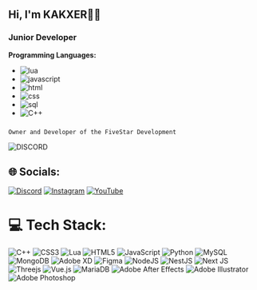 ## Hi, I'm KAKXER🧑‍💻

### Junior Developer

**Programming Languages:**
- ![lua](https://cdn.discordapp.com/attachments/681822863967256633/1061231136245821511/68747470733a2f2f696d672e736869656c64732e696f2f62616467652f2d4c75612d3030303f266c6f676f3d6c7561266c6f676f436f6c6f723d324332443732.svg)
- ![javascript](https://cdn.discordapp.com/attachments/681822863967256633/1061230435981598790/68747470733a2f2f696d672e736869656c64732e696f2f62616467652f2d4a6176615363726970742d3030303f266c6f676f3d4a617661536372697074266c6f676f436f6c6f723d646463353038.svg)
- ![html](https://camo.githubusercontent.com/f67bf0de720ce47644324c47ecc165c86d400e8f92f3c845196d71af28e31769/68747470733a2f2f696d672e736869656c64732e696f2f62616467652f2d48544d4c2d3030303f266c6f676f3d68746d6c35)
- ![css](https://cdn.discordapp.com/attachments/681822863967256633/1061230434488422421/68747470733a2f2f696d672e736869656c64732e696f2f62616467652f2d4353532d3030303f266c6f676f3d63737333266c6f676f436f6c6f723d303037414343.svg)
- ![sql](https://cdn.discordapp.com/attachments/681822863967256633/1061230435230814218/68747470733a2f2f696d672e736869656c64732e696f2f62616467652f2d53514c2d3030303f266c6f676f3d4d7953514c266c6f676f436f6c6f723d343437394131.svg)
- ![C++](https://cdn.discordapp.com/attachments/681822863967256633/1061230435230814218/68747470733a2f2f696d672e736869656c64732e696f2f62616467652f2d53514c2d3030303f266c6f676f3d4d7953514c266c6f676f436f6c6f723d343437394131.svg)
###
```
Owner and Developer of the FiveStar Development
```


<img alt="DISCORD" src="https://cdn.discordapp.com/attachments/681822863967256633/1148191431924654141/687474_1_1_1.png" />



## 🌐 Socials:
[![Discord](https://img.shields.io/badge/Discord-%237289DA.svg?logo=discord&logoColor=white)](https://discord.gg/https://discord.gg/PK6g3CMe5z) [![Instagram](https://img.shields.io/badge/Instagram-%23E4405F.svg?logo=Instagram&logoColor=white)](https://instagram.com/KAKXER) [![YouTube](https://img.shields.io/badge/YouTube-%23FF0000.svg?logo=YouTube&logoColor=white)](https://youtube.com/@KAKXER) 

# 💻 Tech Stack:
![C++](https://img.shields.io/badge/c++-%2300599C.svg?style=for-the-badge&logo=c%2B%2B&logoColor=white) ![CSS3](https://img.shields.io/badge/css3-%231572B6.svg?style=for-the-badge&logo=css3&logoColor=white) ![Lua](https://img.shields.io/badge/lua-%232C2D72.svg?style=for-the-badge&logo=lua&logoColor=white) ![HTML5](https://img.shields.io/badge/html5-%23E34F26.svg?style=for-the-badge&logo=html5&logoColor=white) ![JavaScript](https://img.shields.io/badge/javascript-%23323330.svg?style=for-the-badge&logo=javascript&logoColor=%23F7DF1E) ![Python](https://img.shields.io/badge/python-3670A0?style=for-the-badge&logo=python&logoColor=ffdd54) ![MySQL](https://img.shields.io/badge/mysql-%2300f.svg?style=for-the-badge&logo=mysql&logoColor=white) ![MongoDB](https://img.shields.io/badge/MongoDB-%234ea94b.svg?style=for-the-badge&logo=mongodb&logoColor=white) ![Adobe XD](https://img.shields.io/badge/Adobe%20XD-470137?style=for-the-badge&logo=Adobe%20XD&logoColor=#FF61F6) 	![Figma](https://img.shields.io/badge/figma-%23F24E1E.svg?style=for-the-badge&logo=figma&logoColor=white) ![NodeJS](https://img.shields.io/badge/node.js-6DA55F?style=for-the-badge&logo=node.js&logoColor=white) ![NestJS](https://img.shields.io/badge/nestjs-%23E0234E.svg?style=for-the-badge&logo=nestjs&logoColor=white) ![Next JS](https://img.shields.io/badge/Next-black?style=for-the-badge&logo=next.js&logoColor=white) ![Threejs](https://img.shields.io/badge/threejs-black?style=for-the-badge&logo=three.js&logoColor=white) ![Vue.js](https://img.shields.io/badge/vuejs-%2335495e.svg?style=for-the-badge&logo=vuedotjs&logoColor=%234FC08D) ![MariaDB](https://img.shields.io/badge/MariaDB-003545?style=for-the-badge&logo=mariadb&logoColor=white) ![Adobe After Effects](https://img.shields.io/badge/Adobe%20After%20Effects-9999FF.svg?style=for-the-badge&logo=Adobe%20After%20Effects&logoColor=white) ![Adobe Illustrator](https://img.shields.io/badge/adobeillustrator-%23FF9A00.svg?style=for-the-badge&logo=adobeillustrator&logoColor=white) ![Adobe Photoshop](https://img.shields.io/badge/adobephotoshop-%2331A8FF.svg?style=for-the-badge&logo=adobephotoshop&logoColor=white)

